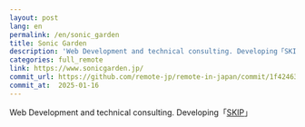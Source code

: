 ```yaml
---
layout: post
lang: en
permalink: /en/sonic_garden
title: Sonic Garden
description: 'Web Development and technical consulting. Developing「SKIP」'
categories: full_remote
link: https://www.sonicgarden.jp/
commit_url: https://github.com/remote-jp/remote-in-japan/commit/1f42463fa278ec6976af90175ef27509a22908f0
commit_at:  2025-01-16
---
```


<p>Web Development and technical consulting. Developing「<a href="https://www.skip-sns.jp/">SKIP</a>」</p>
